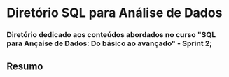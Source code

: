 Diretório SQL para Análise de Dados
===================================
### Diretório dedicado aos conteúdos abordados no curso "SQL para Ançaíse de Dados: Do básico ao avançado" - Sprint 2;

## Resumo